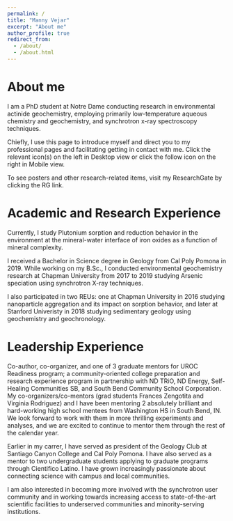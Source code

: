 ```yaml
---
permalink: /
title: "Manny Vejar"
excerpt: "About me"
author_profile: true
redirect_from: 
  - /about/
  - /about.html
---
```


# About me
I am a PhD student at Notre Dame conducting research in environmental actinide geochemistry, employing primarily low-temperature aqueous chemistry and geochemistry, and synchrotron x-ray spectroscopy techniques. 

Chiefly, I use this page to introduce myself and direct you to my professional pages and facilitating getting in contact with me. Click the relevant icon(s) on the left in Desktop view or click the follow icon on the right in Mobile view.

To see posters and other research-related items, visit my ResearchGate by clicking the RG link.

# Academic and Research Experience
Currently, I study Plutonium sorption and reduction behavior in the environment at the mineral-water interface of iron oxides as a function of mineral complexity.

I received a Bachelor in Science degree in Geology from Cal Poly Pomona in 2019. While working on my B.Sc., I conducted environmental geochemistry research at Chapman University from 2017 to  2019 studying Arsenic speciation using synchrotron X-ray techniques. 

I also participated in two REUs: one at Chapman University in 2016 studying nanoparticle aggregation and its impact on sorption behavior, and later at Stanford Univeristy in 2018 studying sedimentary geology using geochemistry and geochronology.

# Leadership Experience
Co-author, co-organizer, and one of 3 graduate mentors for UROC Readiness program; a community-oriented college preparation and research experience program in partnership with ND TRiO, ND Energy, Self-Healing Communities SB, and South Bend Community School Corporation. My co-organizers/co-mentors (grad students Frances Zengotita and Virginia Rodriguez) and I have been mentoring 2 absolutely brilliant and hard-working high school mentees from Washington HS in South Bend, IN. We look forward to work with them in more thrilling experiments and analyses, and we are excited to continue to mentor them through the rest of the calendar year. 

Earlier in my carrer, I have served as president of the Geology Club at Santiago Canyon College and Cal Poly Pomona. I have also served as a mentor to two  undergraduate students applying to graduate programs through Cientifico Latino. I have grown increasingly passionate about connecting science with campus and local communities.

I am also interested in becoming more involved with the synchrotron user community and in working towards increasing access to state-of-the-art scientific facilities to underserved communities and minority-serving institutions.
